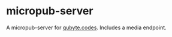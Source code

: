 # micropub-server

A micropub-server for [qubyte.codes](https://qubyte.codes). Includes a media endpoint.
